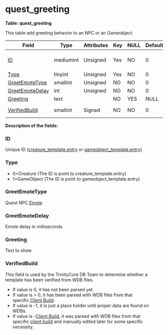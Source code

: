 # quest\_greeting

**Table: quest\_greeting**

This table add greeting behavior to an NPC or an Gameobject.

<table>
<thead>
<tr class="header">
<th>Field</th>
<th>Type</th>
<th>Attributes</th>
<th>Key</th>
<th>NULL</th>
<th>Default</th>
<th>Comment</th>
</tr>
</thead>
<tbody>
<tr class="odd">
<td><a href="#id">ID</a></td>
<td>mediumint</td>
<td>Unsigned</td>
<td>Yes</td>
<td>NO</td>
<td>0</td>
<td>Unique ID (<a href="https://trinitycore.atlassian.net/wiki/display/tc/creature_template#creature_template-entry">creature_template.entry</a> or <a href="https://trinitycore.atlassian.net/wiki/display/tc/gameobject_template#gameobject_template-entry">gameobject_template.entry</a>)</td>
</tr>
<tr class="even">
<td><a href="#type">Type</a></td>
<td>tinyint</td>
<td>Unsigned</td>
<td>Yes</td>
<td>NO</td>
<td>0</td>
<td>0=Creature 1=GameObject</td>
</tr>
<tr class="odd">
<td><a href="#greetemotetype">GreetEmoteType</a></td>
<td>smallint</td>
<td>Unsigned</td>
<td>NO</td>
<td>NO</td>
<td>0</td>
<td>Quest NPC <a href="https://trinitycore.atlassian.net/wiki/display/tc/Emotes">Emote</a></td>
</tr>
<tr class="even">
<td><a href="#greetemotedelay">GreetEmoteDelay</a></td>
<td>int</td>
<td>Unsigned</td>
<td>NO</td>
<td>NO</td>
<td>0</td>
<td>Emote delay in milliseconds</td>
</tr>
<tr class="odd">
<td><a href="#greeting">Greeting</a></td>
<td>text</td>
<td><br />
</td>
<td>NO</td>
<td>YES</td>
<td>NULL</td>
<td>Text to show</td>
</tr>
<tr class="even">
<td><a href="#verifiedbuild">VerifiedBuild</a></td>
<td>smallint</td>
<td>Signed</td>
<td>NO</td>
<td>NO</td>
<td>0</td>
<td>Game client Build number or manually set value</td>
</tr>
</tbody>
</table>

**Description of the fields:**

### ID

Unique ID ([creature\_template.entry](https://trinitycore.atlassian.net/wiki/display/tc/creature_template#creature_template-entry) or [gameobject\_template.entry](https://trinitycore.atlassian.net/wiki/display/tc/gameobject_template#gameobject_template-entry))

### Type

-   0=Creature (The ID is point to creature\_template.entry)
-   1=GameObject (The ID is point to gameobject\_template.entry)

### GreetEmoteType

Quest NPC [Emote](https://trinitycore.atlassian.net/wiki/display/tc/Emotes)

### GreetEmoteDelay

Emote delay in milliseconds

### Greeting

Text to show

### VerifiedBuild

This field is used by the TrinityCore DB Team to determine whether a template has been verified from WDB files.

-   If value is 0, it has not been parsed yet.
-   If value is &gt; 0, it has been parsed with WDB files from that specific [Client Build](https://trinitycore.atlassian.net/wiki/display/tc/realmlist#realmlist-gamebuild).
-   If value is -1, it is just a place holder until proper data are found on WDBs.
-   If value is -[Client Build](https://trinitycore.atlassian.net/wiki/display/tc/realmlist#realmlist-gamebuild), it was parsed with WDB files from that specific [client build](https://trinitycore.atlassian.net/wiki/display/tc/realmlist#realmlist-gamebuild) and manually edited later for some specific necessity.


